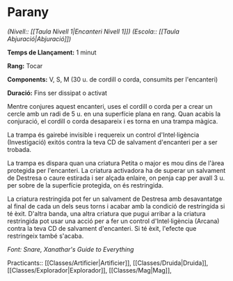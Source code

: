 # Parany

*(Nivell:: [[Taula Nivell 1|Encanteri Nivell 1]]) (Escola:: [[Taula Abjuració|Abjuració]])*

**Temps de Llançament:** 1 minut

**Rang:** Tocar

**Components:** V, S, M (30 u. de cordill o corda, consumits per l'encanteri)

**Duració:** Fins ser dissipat o activat

Mentre conjures aquest encanteri, uses el cordill o corda per a crear un cercle amb un radi de 5 u. en una superfície plana en rang. Quan acabis la conjuració, el cordill o corda desapareix i es torna en una trampa màgica.

La trampa és gairebé invisible i requereix un control d'Intel·ligència (Investigació) exitós contra la teva CD de salvament d'encanteri per a ser trobada.

La trampa es dispara quan una criatura Petita o major es mou dins de l'àrea protegida per l'encanteri. La criatura activadora ha de superar un salvament de Destresa o caure estirada i ser alçada enlaire, on penja cap per avall 3 u. per sobre de la superfície protegida, on és restringida.

La criatura restringida pot fer un salvament de Destresa amb desavantatge al final de cada un dels seus torns i acabar amb la condició de restringida si té èxit. D'altra banda, una altra criatura que pugui arribar a la criatura restringida pot usar una acció per a fer un control d'Intel·ligència (Arcana) contra la teva CD de salvament d'encanteri. Si té èxit, l'efecte que restringeix també s'acaba.


*Font: Snare, Xanathar's Guide to Everything*



Practicants:: [[Classes/Artificier|Artificier]], [[Classes/Druida|Druida]], [[Classes/Explorador|Explorador]], [[Classes/Mag|Mag]],